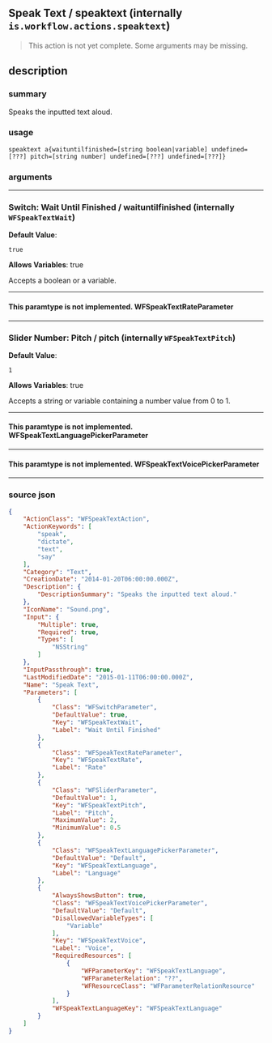
## Speak Text / speaktext (internally `is.workflow.actions.speaktext`)

> This action is not yet complete. Some arguments may be missing.


## description

### summary

Speaks the inputted text aloud.


### usage
```
speaktext a{waituntilfinished=[string boolean|variable] undefined=[???] pitch=[string number] undefined=[???] undefined=[???]}
```

### arguments

---

### Switch: Wait Until Finished / waituntilfinished (internally `WFSpeakTextWait`)
**Default Value**:
```
true
```
**Allows Variables**: true



Accepts a boolean
or a variable.

---

#### This paramtype is not implemented. WFSpeakTextRateParameter

---

### Slider Number: Pitch / pitch (internally `WFSpeakTextPitch`)
**Default Value**:
```
1
```
**Allows Variables**: true



Accepts a string 
or variable
containing a number value from 0 to 1.

---

#### This paramtype is not implemented. WFSpeakTextLanguagePickerParameter

---

#### This paramtype is not implemented. WFSpeakTextVoicePickerParameter

---

### source json

```json
{
	"ActionClass": "WFSpeakTextAction",
	"ActionKeywords": [
		"speak",
		"dictate",
		"text",
		"say"
	],
	"Category": "Text",
	"CreationDate": "2014-01-20T06:00:00.000Z",
	"Description": {
		"DescriptionSummary": "Speaks the inputted text aloud."
	},
	"IconName": "Sound.png",
	"Input": {
		"Multiple": true,
		"Required": true,
		"Types": [
			"NSString"
		]
	},
	"InputPassthrough": true,
	"LastModifiedDate": "2015-01-11T06:00:00.000Z",
	"Name": "Speak Text",
	"Parameters": [
		{
			"Class": "WFSwitchParameter",
			"DefaultValue": true,
			"Key": "WFSpeakTextWait",
			"Label": "Wait Until Finished"
		},
		{
			"Class": "WFSpeakTextRateParameter",
			"Key": "WFSpeakTextRate",
			"Label": "Rate"
		},
		{
			"Class": "WFSliderParameter",
			"DefaultValue": 1,
			"Key": "WFSpeakTextPitch",
			"Label": "Pitch",
			"MaximumValue": 2,
			"MinimumValue": 0.5
		},
		{
			"Class": "WFSpeakTextLanguagePickerParameter",
			"DefaultValue": "Default",
			"Key": "WFSpeakTextLanguage",
			"Label": "Language"
		},
		{
			"AlwaysShowsButton": true,
			"Class": "WFSpeakTextVoicePickerParameter",
			"DefaultValue": "Default",
			"DisallowedVariableTypes": [
				"Variable"
			],
			"Key": "WFSpeakTextVoice",
			"Label": "Voice",
			"RequiredResources": [
				{
					"WFParameterKey": "WFSpeakTextLanguage",
					"WFParameterRelation": "??",
					"WFResourceClass": "WFParameterRelationResource"
				}
			],
			"WFSpeakTextLanguageKey": "WFSpeakTextLanguage"
		}
	]
}
```
